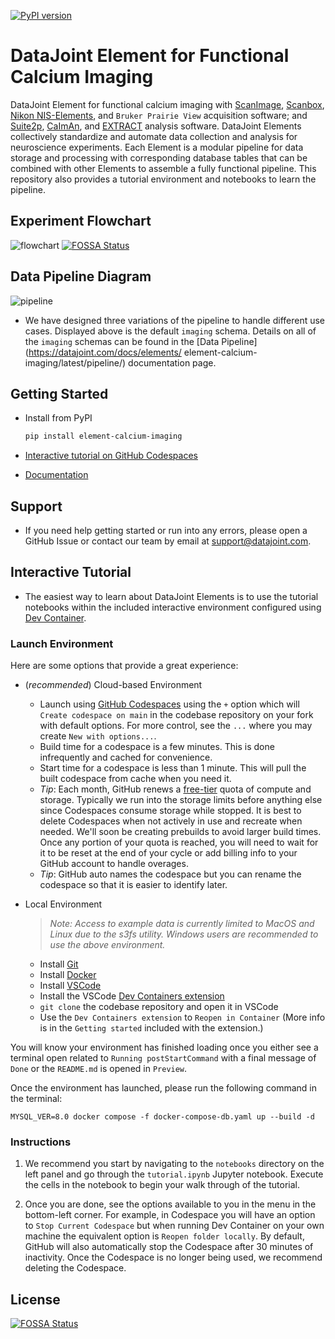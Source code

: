 [![PyPI version](https://badge.fury.io/py/element-calcium-imaging.svg)](http://badge.fury.io/py/element-calcium-imaging)

# DataJoint Element for Functional Calcium Imaging

DataJoint Element for functional calcium imaging with 
[ScanImage](https://docs.scanimage.org/), 
[Scanbox](https://scanbox.org/),
[Nikon NIS-Elements](https://www.microscope.healthcare.nikon.com/products/software/nis-elements), 
and `Bruker Prairie View` acquisition software; and 
[Suite2p](https://github.com/MouseLand/suite2p), 
[CaImAn](https://github.com/flatironinstitute/CaImAn), and
[EXTRACT](https://github.com/schnitzer-lab/EXTRACT-public) analysis 
software. DataJoint Elements collectively standardize and automate
data collection and analysis for neuroscience experiments. Each Element is a modular
pipeline for data storage and processing with corresponding database tables that can be
combined with other Elements to assemble a fully functional pipeline. This repository 
also provides a tutorial environment and notebooks to learn the pipeline.

## Experiment Flowchart

![flowchart](https://raw.githubusercontent.com/datajoint/element-calcium-imaging/main/images/flowchart.svg)
[![FOSSA Status](https://app.fossa.com/api/projects/git%2Bgithub.com%2Fdatajoint%2Felement-calcium-imaging.svg?type=shield)](https://app.fossa.com/projects/git%2Bgithub.com%2Fdatajoint%2Felement-calcium-imaging?ref=badge_shield)

## Data Pipeline Diagram

![pipeline](https://raw.githubusercontent.com/datajoint/element-calcium-imaging/main/images/pipeline_imaging.svg)

+ We have designed three variations of the pipeline to handle different use cases. 
Displayed above is the default `imaging` schema.  Details on all of the `imaging` 
schemas can be found in the [Data Pipeline](https://datajoint.com/docs/elements/
element-calcium-imaging/latest/pipeline/) documentation page.

## Getting Started

+ Install from PyPI

     ```bash
     pip install element-calcium-imaging
     ```

+ [Interactive tutorial on GitHub Codespaces](#interactive-tutorial)

+ [Documentation](https://datajoint.com/docs/elements/element-calcium-imaging)

## Support

+ If you need help getting started or run into any errors, please open a GitHub Issue 
or contact our team by email at support@datajoint.com.

## Interactive Tutorial

+ The easiest way to learn about DataJoint Elements is to use the tutorial notebooks within the included interactive environment configured using [Dev Container](https://containers.dev/).

### Launch Environment

Here are some options that provide a great experience:

- (*recommended*) Cloud-based Environment
  - Launch using [GitHub Codespaces](https://github.com/features/codespaces) using the `+` option which will `Create codespace on main` in the codebase repository on your fork with default options. For more control, see the `...` where you may create `New with options...`.
  - Build time for a codespace is a few minutes. This is done infrequently and cached for convenience.
  - Start time for a codespace is less than 1 minute. This will pull the built codespace from cache when you need it.
  - *Tip*: Each month, GitHub renews a [free-tier](https://docs.github.com/en/billing/managing-billing-for-github-codespaces/about-billing-for-github-codespaces#monthly-included-storage-and-core-hours-for-personal-accounts) quota of compute and storage. Typically we run into the storage limits before anything else since Codespaces consume storage while stopped. It is best to delete Codespaces when not actively in use and recreate when needed. We'll soon be creating prebuilds to avoid larger build times. Once any portion of your quota is reached, you will need to wait for it to be reset at the end of your cycle or add billing info to your GitHub account to handle overages.
  - *Tip*: GitHub auto names the codespace but you can rename the codespace so that it is easier to identify later.

- Local Environment
  > *Note: Access to example data is currently limited to MacOS and Linux due to the s3fs utility. Windows users are recommended to use the above environment.*
  - Install [Git](https://git-scm.com/book/en/v2/Getting-Started-Installing-Git)
  - Install [Docker](https://docs.docker.com/get-docker/)
  - Install [VSCode](https://code.visualstudio.com/)
  - Install the VSCode [Dev Containers extension](https://marketplace.visualstudio.com/items?itemName=ms-vscode-remote.remote-containers)
  - `git clone` the codebase repository and open it in VSCode
  - Use the `Dev Containers extension` to `Reopen in Container` (More info is in the `Getting started` included with the extension.)

You will know your environment has finished loading once you either see a terminal open related to `Running postStartCommand` with a final message of `Done` or the `README.md` is opened in `Preview`.

Once the environment has launched, please run the following command in the terminal:
```
MYSQL_VER=8.0 docker compose -f docker-compose-db.yaml up --build -d
```

### Instructions

1. We recommend you start by navigating to the `notebooks` directory on the left panel and go through the `tutorial.ipynb` Jupyter notebook. Execute the cells in the notebook to begin your walk through of the tutorial.

1. Once you are done, see the options available to you in the menu in the bottom-left corner. For example, in Codespace you will have an option to `Stop Current Codespace` but when running Dev Container on your own machine the equivalent option is `Reopen folder locally`. By default, GitHub will also automatically stop the Codespace after 30 minutes of inactivity.  Once the Codespace is no longer being used, we recommend deleting the Codespace.


## License
[![FOSSA Status](https://app.fossa.com/api/projects/git%2Bgithub.com%2Fdatajoint%2Felement-calcium-imaging.svg?type=large)](https://app.fossa.com/projects/git%2Bgithub.com%2Fdatajoint%2Felement-calcium-imaging?ref=badge_large)